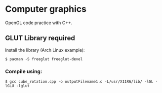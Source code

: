 # Computer graphics

OpenGL code practice with C++.

## GLUT Library required

Install the library (Arch Linux example):

```console
$ pacman -S freeglut freeglut-devel
```
### Compile using:

```console
$ gcc cube_rotation.cpp -o outputFilename1.o -L/usr/X11R6/lib/ -lGL -lGLU -lglut
```

